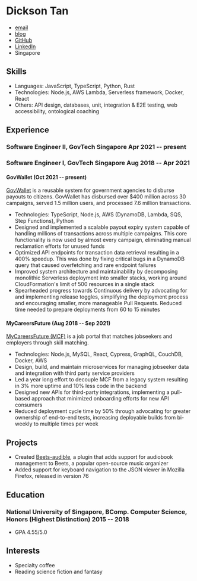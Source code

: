 # Dickson Tan

<!-- The unordered list immediately after the h1 will be formatted on a single
line. It is intended to be used for contact details -->

- [email](mailto:dickson.tan.2013@gmail.com)
- [blog](https://neurrone.com)
- [GitHub](https://github.com/Neurrone/)
- [LinkedIn](https://www.linkedin.com/in/dickson-tan/)
- Singapore

<!-- The paragraph after the h1 and ul and before the first h2 is optional. It
is intended to be used for a short summary. -->

## Skills

- Languages: JavaScript, TypeScript, Python, Rust
- Technologies: Node.js, AWS Lambda, Serverless framework, Docker, React
- Others: API design, databases, unit, integration & E2E testing, web accessibility, ontological coaching

## Experience

<!-- You have to wrap the "left" and "right" half of these headings in spans by
hand -->

### <span>Software Engineer II, GovTech Singapore</span> <span>Apr 2021 -- present</span>

### <span>Software Engineer I, GovTech Singapore</span> <span>Aug 2018 -- Apr 2021</span>

#### <span>GovWallet (Oct 2021 -- present)</span>

[GovWallet](https://www.developer.tech.gov.sg/products/categories/platform/govwallet/overview.html) is a reusable system for government agencies to disburse payouts to citizens. GovWallet has disbursed over $400 million across 30 campaigns, served 1.5 million users, and processed 7.6 million transactions.

- Technologies: TypeScript, Node.js, AWS (DynamoDB, Lambda, SQS, Step Functions), Python
- Designed and implemented a scalable payout expiry system capable of handling millions of transactions across multiple campaigns. This core functionality is now used by almost every campaign, eliminating manual reclamation efforts for unused funds
- Optimized API endpoints for transaction data retrieval resulting in a 400% speedup. This was done by fixing critical bugs in a DynamoDB query that caused overfetching and rare endpoint failures
- Improved system architecture and maintainability by decomposing monolithic Serverless deployment into smaller stacks, working around CloudFormation's limit of 500 resources in a single stack
- Spearheaded progress towards Continuous delivery by advocating for and implementing release toggles, simplifying the deployment process and encouraging smaller, more manageable Pull Requests. Reduced time needed to prepare deployments from 60 to 15 minutes

#### <span>MyCareersFuture (Aug 2018 -- Sep 2021)</span>

[MyCareersFuture (MCF)](https://www.mycareersfuture.gov.sg) is a job portal that matches jobseekers and employers through skill matching.

- Technologies: Node.js, MySQL, React, Cypress, GraphQL, CouchDB, Docker, AWS
- Design, build, and maintain microservices for managing jobseeker data and integration with third party service providers
- Led a year long effort to decouple MCF from a legacy system resulting in 3% more uptime and 10% less code in the backend
- Designed new APIs for third-party integrations, implementing a pull-based approach that minimized onboarding efforts for new API consumers
- Reduced deployment cycle time by 50% through advocating for greater ownership of end-to-end tests, increasing deployable builds from bi-weekly to multiple times per week

## Projects

- Created [Beets-audible](https://github.com/Neurrone/beets-audible), a plugin that adds support for audiobook management to Beets, a popular open-source music organizer
- Added support for keyboard navigation to the JSON viewer in Mozilla Firefox, released in version 76

## Education

### <span>National University of Singapore, BComp. Computer Science, Honors (Highest Distinction)</span> <span>2015 -- 2018</span>

- GPA 4.55/5.0

## Interests

- Specialty coffee
- Reading science fiction and fantasy
